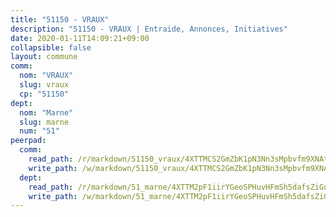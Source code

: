 ```yaml
---
title: "51150 - VRAUX"
description: "51150 - VRAUX | Entraide, Annonces, Initiatives"
date: 2020-01-11T14:09:21+09:00
collapsible: false
layout: commune
comm:
  nom: "VRAUX"
  slug: vraux
  cp: "51150"
dept:
  nom: "Marne"
  slug: marne
  num: "51"
peerpad:
  comm:
    read_path: /r/markdown/51150_vraux/4XTTMCS2GmZbK1pN3Nn3sMpbvfm9XNAt3ssEhxBRVcaBkEfaB
    write_path: /w/markdown/51150_vraux/4XTTMCS2GmZbK1pN3Nn3sMpbvfm9XNAt3ssEhxBRVcaBkEfaB-K3TgU1jZWJ3G8BzN9TSxs76tf2iPajbBVoA4sLp9GevDPZ9iB1Bu8GLVyfQdAGRFhVVv6jgtMVKhur9VUe5tN472P3yjENjo37bRhdFuZzwATdXpWiz1EKZesqwUHrmHqup3BjjR
  dept:
    read_path: /r/markdown/51_marne/4XTTM2pF1iirYGeoSPHuvHFmSh5dafsZiGuDVqApNYr9W2doe
    write_path: /w/markdown/51_marne/4XTTM2pF1iirYGeoSPHuvHFmSh5dafsZiGuDVqApNYr9W2doe-K3TgV7EpXmd75L5pz6aUTALihWsFeiubyposyfPgz6DbQby3ZQF3gNXaGqeRVGevfRz46yND7Y8QkCv5VozWFj5shZbEokjWNQrdmmsAHCxzuLQj5kuinh4kCdsefHKLdp7xhUwa
---
```


